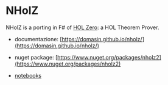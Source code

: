 # NHolZ
NHolZ is a porting in F# of [HOL Zero](http://www.proof-technologies.com/holzero/): a HOL Theorem Prover. 

* documentazione: [https://domasin.github.io/nholz/](https://domasin.github.io/nholz/)

* nuget package: [https://www.nuget.org/packages/nholz2](https://www.nuget.org/packages/nholz2)

* [notebooks](https://github.com/domasin/nholz/tree/master/notebooks)